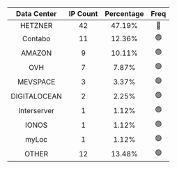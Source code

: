 | Data Center | IP Count | Percentage | Freq |
|:------------:|:--------:|:-----------:|:-----:|
| HETZNER | 42 | 47.19% | 🔴 |
| Contabo | 11 | 12.36% | 🟢 |
| AMAZON | 9 | 10.11% | 🟢 |
| OVH | 7 | 7.87% | 🟢 |
| MEVSPACE | 3 | 3.37% | 🟢 |
| DIGITALOCEAN | 2 | 2.25% | 🟢 |
| Interserver | 1 | 1.12% | 🟢 |
| IONOS | 1 | 1.12% | 🟢 |
| myLoc | 1 | 1.12% | 🟢 |
| OTHER | 12 | 13.48% | 🟢 |